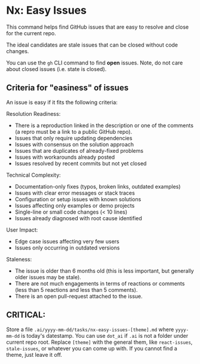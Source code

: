 # Nx: Easy Issues

This command helps find GitHub issues that are easy to resolve and close for the current repo.

The ideal candidates are stale issues that can be closed without code changes.

You can use the `gh` CLI command to find **open** issues. Note, do not care about closed issues (i.e. state is closed).

## Criteria for "easiness" of issues

An issue is easy if it fits the following criteria:

Resolution Readiness:

- There is a reproduction linked in the description or one of the comments (a repro must be a link to a public GitHub repo).
- Issues that only require updating dependencies
- Issues with consensus on the solution approach
- Issues that are duplicates of already-fixed problems
- Issues with workarounds already posted
- Issues resolved by recent commits but not yet closed

Technical Complexity:
- Documentation-only fixes (typos, broken links, outdated examples)
- Issues with clear error messages or stack traces
- Configuration or setup issues with known solutions
- Issues affecting only examples or demo projects
- Single-line or small code changes (< 10 lines)
- Issues already diagnosed with root cause identified

User Impact:
- Edge case issues affecting very few users
- Issues only occurring in outdated versions

Staleness:
- The issue is older than 6 months old (this is less important, but generally older issues may be stale).
- There are not much engagements in terms of reactions or comments (less than 5 reactions and less than 5 comments). 
- There is an open pull-request attached to the issue.

## CRITICAL:

Store a file `.ai/yyyy-mm-dd/tasks/nx-easy-issues-[theme].md` where `yyyy-mm-dd` is today's datestamp. You can use `dot_ai` if `.ai` is not a folder under current repo root. Replace `[theme]` with the general them, like `react-issues`, `stale-issues`, or whatever you can come up with. If you cannot find a theme, just leave it off.
